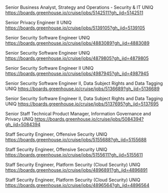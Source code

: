 Senior Business Analyst, Strategy and Operations - Security & IT UNIQ https://boards.greenhouse.io/cruise/jobs/5142511?gh_jid=5142511

Senior Privacy Engineer II UNIQ https://boards.greenhouse.io/cruise/jobs/5139105?gh_jid=5139105

 Senior Security Software Engineer UNIQ https://boards.greenhouse.io/cruise/jobs/4883089?gh_jid=4883089

Senior Security Software Engineer UNIQ https://boards.greenhouse.io/cruise/jobs/4879805?gh_jid=4879805

Senior Security Software Engineer II UNIQ https://boards.greenhouse.io/cruise/jobs/4987945?gh_jid=4987945

Senior Security Software Engineer II, Data Subject Rights and Data Tagging UNIQ https://boards.greenhouse.io/cruise/jobs/5136689?gh_jid=5136689

Senior Security Software Engineer II, Data Subject Rights and Data Tagging UNIQ https://boards.greenhouse.io/cruise/jobs/5137695?gh_jid=5137695

Senior Staff Technical Product Manager, Information Governance and Privacy UNIQ https://boards.greenhouse.io/cruise/jobs/5084394?gh_jid=5084394

Staff Security Engineer, Offensive Security UNIQ https://boards.greenhouse.io/cruise/jobs/5155688?gh_jid=5155688

Staff Security Engineer, Offensive Security UNIQ https://boards.greenhouse.io/cruise/jobs/5155611?gh_jid=5155611

 Staff Security Engineer, Platform Security (Cloud Security) UNIQ https://boards.greenhouse.io/cruise/jobs/4896891?gh_jid=4896891

Staff Security Engineer, Platform Security (Cloud Security) UNIQ https://boards.greenhouse.io/cruise/jobs/4896564?gh_jid=4896564


